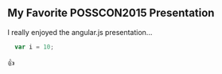 ## My Favorite POSSCON2015 Presentation

I really enjoyed the angular.js presentation...

```javascript
  var i = 10;
  ```

:+1:
